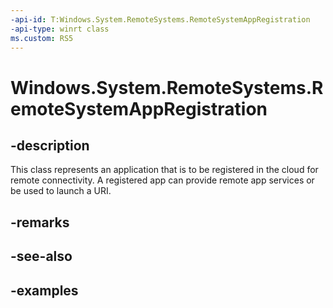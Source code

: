 ```yaml
---
-api-id: T:Windows.System.RemoteSystems.RemoteSystemAppRegistration
-api-type: winrt class
ms.custom: RS5
---
```


<!-- Class syntax.
public class RemoteSystemAppRegistration 
-->

# Windows.System.RemoteSystems.RemoteSystemAppRegistration

## -description
This class represents an application that is to be registered in the cloud for remote connectivity. A registered app can provide remote app services or be used to launch a URI. 

## -remarks

## -see-also

## -examples

